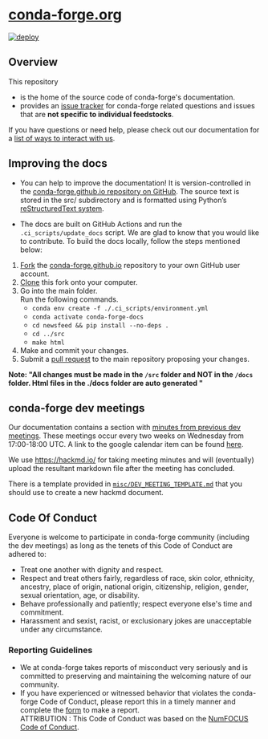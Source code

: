 # [conda-forge.org](https://conda-forge.org)
[![deploy](https://github.com/conda-forge/conda-forge.github.io/workflows/deploy/badge.svg)](https://github.com/conda-forge/conda-forge.github.io/actions?query=workflow%3Adeploy)

## Overview
This repository
- is the home of the source code of conda-forge's documentation.
- provides an [issue tracker](https://github.com/conda-forge/conda-forge.github.io/issues) for conda-forge related questions and issues that are **not specific to individual feedstocks**.

If you have questions or need help, please check out our documentation for a [list of ways to interact with us](https://conda-forge.org/docs/user/how_to_get_help.html).

## Improving the docs

- You can help to improve the documentation! It is version-controlled in the [conda-forge.github.io repository on GitHub](https://github.com/conda-forge/conda-forge.github.io).   The source text is stored in the src/ subdirectory and is formatted using Python’s [reStructuredText system](https://docutils.sourceforge.io/rst.html).

- The docs are built on GitHub Actions and run the `.ci_scripts/update_docs` script.
  We are glad to know that you would like to contribute. To build the docs locally, follow the steps mentioned below:
1.  [Fork](https://docs.github.com/en/github/getting-started-with-github/fork-a-repo) the [conda-forge.github.io](https://github.com/conda-forge/conda-forge.github.io)        repository to your own GitHub user account.
2.  [Clone](https://docs.github.com/en/github/creating-cloning-and-archiving-repositories/cloning-a-repository) this fork onto your computer.
3.  Go into the main folder. </br>
    Run the following commands.  
      *  `conda env create -f ./.ci_scripts/environment.yml`
      *  `conda activate conda-forge-docs`
      *  `cd newsfeed && pip install --no-deps .`
      *  `cd ../src`
      *  `make html`
4.  Make and commit your changes.
5.  Submit a [pull request](https://docs.github.com/en/github/collaborating-with-issues-and-pull-requests/about-pull-requests) to the main repository proposing your changes.

**Note: "All changes must be made in the `/src` folder and NOT in the `/docs` folder. Html files in the ./docs folder are auto generated "**

## conda-forge dev meetings

Our documentation contains a section with [minutes from previous dev meetings]([https://conda-forge.org/docs/minutes/00_intro.html]). These meetings occur every two weeks on Wednesday from 17:00-18:00 UTC.
A link to the google calendar item can be found [here](https://calendar.google.com/event?action=TEMPLATE&tmeid=bTk5ZzBoMDEzaW11cmZiNWJnNmNkbThocDRfMjAyMjA1MThUMTcwMDAwWiBlcmljQHZvbHRyb25kYXRhLmNvbQ&tmsrc=eric%40voltrondata.com&scp=ALL).

We use https://hackmd.io/ for taking meeting minutes and will (eventually) upload the resultant markdown file after the meeting has concluded.

There is a template provided in [`misc/DEV_MEETING_TEMPLATE.md`](https://github.com/conda-forge/conda-forge.github.io/tree/main/misc/DEV_MEETING_TEMPLATE.md) that you should use to create a new hackmd document.

## Code Of Conduct
Everyone is welcome to participate in conda-forge community (including the dev meetings) as long as the tenets of this Code of Conduct are adhered to:
* Treat one another with dignity and respect.
* Respect and treat others fairly, regardless of race, skin color, ethnicity, ancestry, place of origin, national origin, citizenship, religion, gender, sexual orientation, age, or disability.
* Behave professionally and patiently; respect everyone else's time and commitment. 
* Harassment and sexist, racist, or exclusionary jokes are unacceptable under any circumstance.


### Reporting Guidelines
* We at conda-forge takes reports of misconduct very seriously and is committed to preserving and maintaining the welcoming nature of our community.
* If you have experienced or witnessed behavior that violates the conda-forge Code of Conduct, please report this in a timely manner and complete the [form](https://numfocus.typeform.com/to/ynjGdT) to make a report. </br>
ATTRIBUTION : This Code of Conduct was based on the [NumFOCUS Code of Conduct](https://numfocus.org/code-of-conduct).


